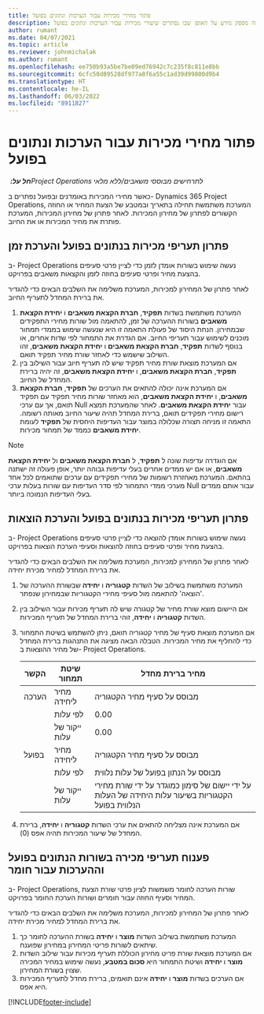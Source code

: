 ```yaml
---
title: פתור מחירי מכירות עבור הערכות ונתונים בפועל
description: מאמר זה מספק מידע על האופן שבו נפתרים שיעורי מכירות עבור הערכות ונתונים בפועל.
author: rumant
ms.date: 04/07/2021
ms.topic: article
ms.reviewer: johnmichalak
ms.author: rumant
ms.openlocfilehash: ee750b93a5be7be09ed76942c7c235f8c811e8bb
ms.sourcegitcommit: 6cfc50d89528df977a8f6a55c1ad39d99800d9b4
ms.translationtype: HT
ms.contentlocale: he-IL
ms.lasthandoff: 06/03/2022
ms.locfileid: "8911827"
---
```

# <a name="resolve-sales-prices-for-estimates-and-actuals"></a>פתור מחירי מכירות עבור הערכות ונתונים בפועל

_**חל על:** ‏Project Operations לתרחישים מבוססי משאבים/ללא מלאי_

כאשר מחירי המכירות באומדנים ובפועל נפתרים ב- Dynamics 365 Project Operations, המערכת משתמשת תחילה בתאריך ובמטבע של הצעת המחיר או החוזה הקשורים לפתרון של מחירון המכירות. לאחר פתרון של מחירון המכירות, המערכת פותרת את מחיר המכירות או את החיוב.

## <a name="resolve-sales-rates-on-actual-and-estimate-lines-for-time"></a>פתרון תעריפי מכירות בנתונים בפועל והערכת זמן

ב- Project Operations נעשה שימוש בשורות אומדן לזמן כדי לציין פרטי סעיפים בהצעת מחיר ופרטי סעיפים בחוזה לזמן והקצאות משאבים בפרויקט.

לאחר פתרון של המחירון למכירות, המערכת משלימה את השלבים הבאים כדי להגדיר את ברירת המחדל לתעריף החיוב.

1. המערכת משתמשת בשדות **תפקיד**, **חברת הקצאת משאבים** ו **יחידת הקצאת משאבים** בשורות ההערכה של זמן, להתאמה מול שורות מחירי התפקידים שבמחירון. הנחת היסוד של פעולת התאמה זו היא שנעשה שימוש בממדי תמחור מוכנים לשימוש עבור תעריפי החיוב. אם הגדרת את התמחור לפי שדות אחרים, או בנוסף לשדות **תפקיד**, **חברת הקצאת משאבים** ו **יחידת הקצאת משאבים**, זהו השילוב שישמש כדי לאחזר שורת מחיר תפקיד תואם.
2. אם המערכת מוצאת שורת מחיר תפקיד שיש לה תעריף חיוב עבור השילוב בין **תפקיד**, **חברת הקצאת משאבים**, ו **יחידת הקצאת משאבים**, זה יהיה ברירת המחדל של החיוב.
3. אם המערכת אינה יכולה להתאים את הערכים של **תפקיד**, **חברת הקצאת משאבים**, ו **יחידת הקצאת משאבים**, הוא מאחזר שורות מחיר תפקיד עם תפקיד תואם, אך עם ערכי Null עבור **יחידת הקצאת משאבים**. לאחר שהמערכת תמצא רישום מחירי תפקידים תואם, ברירת המחדל תהיה שיעור החיוב מאותה רשומה. התאמה זו מניחה תצורה שכלולה במוצר עבור העדיפות היחסית של **תפקיד** לעומת **יחידת משאבים** כממד של תמחור מכירות.

> [!NOTE]
> אם הוגדרה עדיפות שונה ל **תפקיד**, ל **חברת הקצאת משאבים** ול **יחידת הקצאת משאבים**, או אם יש ממדים אחרים בעלי עדיפות גבוהה יותר, אופן פעולה זה ישתנה בהתאם. המערכת מאחזרת רשומות של מחירי תפקידים עם ערכים שתואמים לכל אחד מערכי ממדי התמחור לפי סדר העדיפות עם שורות בעלות ערכי Null עבור אותם ממדים בעלי העדיפות הנמוכה ביותר.

## <a name="resolve-sales-rates-on-actual-and-estimate-lines-for-expense"></a>פתרון תעריפי מכירות בנתונים בפועל והערכת הוצאות

ב- Project Operations נעשה שימוש בשורות אומדן להוצאה כדי לציין פרטי סעיפים בהצעת מחיר ופרטי סעיפים בחוזה להוצאות וסעיפי הערכת הוצאות בפרויקט.

לאחר פתרון של המחירון למכירות, המערכת משלימה את השלבים הבאים כדי להגדיר את ברירת המחדל למחיר מכירת יחידה.

1. המערכת משתמשת בשילוב של השדות **קטגוריה** ו **יחידה** שבשורת ההערכה של 'הוצאה' להתאמה מול סעיפי מחירי הקטגוריות שבמחירון שנפתר.
2. אם היישום מוצא שורת מחיר של קטגורה שיש לה תעריף מכירות עבור השילוב בין השדות **קטגוריה** ו **יחידה**, זוהי ברירת המחדל של תעריף המכירות.
3. אם המערכת מוצאת סעיף של מחיר קטגוריה תואם, ניתן להשתמש בשיטת התמחור כדי להחליף את מחיר המכירות. הטבלה הבאה מציגה את התנהגות ברירת המחדל של מחיר ההוצאות ב- Project Operations.

    | הקשר | שיטת תמחור | מחיר ברירת מחדל |
    | --- | --- | --- |
    | הערכה | מחיר ליחידה | מבוסס על סעיף מחיר הקטגוריה |
    | &nbsp; | לפי עלות | 0.00 |
    | &nbsp; | ייקור של עלות | 0.00 |
    | בפועל | מחיר ליחידה | מבוסס על סעיף מחיר הקטגוריה |
    | &nbsp; | לפי עלות | מבוסס על הנתון בפועל של עלות נלווית |
    | &nbsp; | ייקור של עלות | על ידי יישום של סימון כמוגדר על ידי שורת מחירי הקטגוריות בשיעור עלות היחידה של העלות הנלווית בפועל |

4. אם המערכת אינה מצליחה להתאים את ערכי השדות **קטגוריה** ו **יחידה**, ברירת המחדל של שיעור המכירות תהיה אפס (0).

## <a name="resolve-sales-rates-on-actual-and-estimate-lines-for-material"></a>פענוח תעריפי מכירה בשורות הנתונים בפועל וההערכות עבור חומר

ב- Project Operations, שורות הערכה לחומר משמשות לציון פרטי שורת הצעת המחיר וסעיף החוזה עבור חומרים ושורות הערכת החומר בפרויקט.

לאחר פתרון של המחירון למכירות, המערכת משלימה את השלבים הבאים כדי להגדיר את ברירת המחדל למחיר מכירת יחידה.

1. המערכת משתמשת בשילוב השדות **מוצר** ו **יחידה** בשורת ההערכה לחומר כך שיתאים לשורות פריטי המחירון במחירון שפוענח.
2. אם המערכת מוצאת שורת פריט מחירון הכוללת תעריף מכירות עבור שילוב השדות **מוצר** ו **יחידה** ושיטת התמחור היא **סכום במטבע**, נעשה שימוש במחיר המכירה שצוין בשורת המחירון.
3. אם הערכים בשדות **מוצר** ו **יחידה** אינם תואמים, ברירת מחדל לתעריף המכירות היא אפס.



[!INCLUDE[footer-include](../includes/footer-banner.md)]
